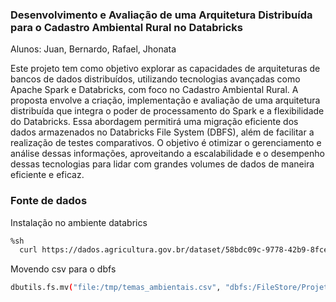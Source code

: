 
### Desenvolvimento e Avaliação de uma Arquitetura Distribuída para o Cadastro Ambiental Rural no Databricks

Alunos: Juan, Bernardo, Rafael, Jhonata

Este projeto tem como objetivo explorar as capacidades de arquiteturas de bancos de dados distribuídos, utilizando tecnologias avançadas como Apache Spark e Databricks, com foco no Cadastro Ambiental Rural. A proposta envolve a criação, implementação e avaliação de uma arquitetura distribuída que integra o poder de processamento do Spark e a flexibilidade do Databricks. Essa abordagem permitirá uma migração eficiente dos dados armazenados no Databricks File System (DBFS), além de facilitar a realização de testes comparativos. O objetivo é otimizar o gerenciamento e análise dessas informações, aproveitando a escalabilidade e o desempenho dessas tecnologias para lidar com grandes volumes de dados de maneira eficiente e eficaz.


### Fonte de dados 

Instalação no ambiente databrics

```bash
%sh
  curl https://dados.agricultura.gov.br/dataset/58bdc09c-9778-42b9-8fce-7d5c2c4fa211/resource/daf8053b-5446-4cd4-986a-f141b4a434ec/download/temas_ambientais.csv --output /tmp/temas_ambientais.csv
```

Movendo csv para o dbfs
```bash
dbutils.fs.mv("file:/tmp/temas_ambientais.csv", "dbfs:/FileStore/Projeto/temas_ambientais.csv")
```